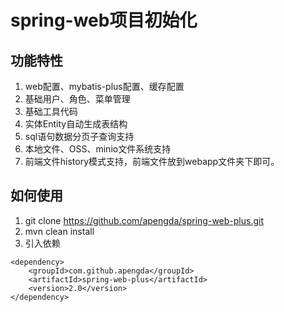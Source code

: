 # spring-web项目初始化

## 功能特性
1. web配置、mybatis-plus配置、缓存配置
2. 基础用户、角色、菜单管理
3. 基础工具代码
4. 实体Entity自动生成表结构
5. sql语句数据分页子查询支持
6. 本地文件、OSS、minio文件系统支持
7. 前端文件history模式支持，前端文件放到webapp文件夹下即可。

## 如何使用
1. git clone https://github.com/apengda/spring-web-plus.git
2. mvn clean install
3. 引入依赖
```
<dependency>
    <groupId>com.github.apengda</groupId>
    <artifactId>spring-web-plus</artifactId>
    <version>2.0</version>
</dependency>
```

